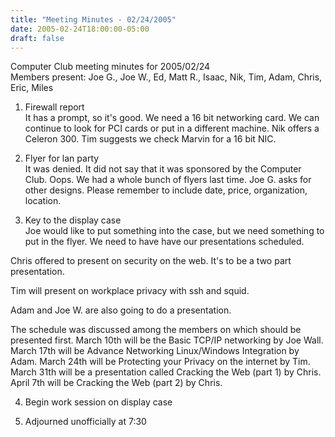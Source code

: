```yaml
---
title: "Meeting Minutes - 02/24/2005"
date: 2005-02-24T18:00:00-05:00
draft: false
---
```


Computer Club meeting minutes for 2005/02/24<br>
Members present: Joe G., Joe W., Ed, Matt R., Isaac, Nik, Tim, Adam, Chris,
Eric, Miles<p>

1) Firewall report<br>
It has a prompt, so it's good.  We need a 16 bit networking card.  We can
continue to look for PCI cards or put in a different machine.  Nik offers a
Celeron 300.  Tim suggests we check Marvin for a 16 bit NIC. <p> 

2) Flyer for lan party<br>
It was denied.  It did not say that it was sponsored by the Computer Club.
Oops.  We had a whole bunch of flyers last time.  Joe G. asks for other
designs.  Please remember to include date, price, organization, location.<p>

3) Key to the display case<br>
Joe would like to put something into the case, but we need something to put in
the flyer.  We need to have have our presentations scheduled.<p>

Chris offered to present on security on the web.  It's to be a two part
presentation.  <p>

Tim will present on workplace privacy with ssh and squid.  <p>

Adam and Joe W. are also going to do a presentation.<p>

The schedule was discussed among the members on which should be presented
first.  March 10th will be the Basic TCP/IP networking by Joe Wall.  March 17th
will be Advance Networking Linux/Windows Integration by Adam.  March 24th will
be Protecting your Privacy on the internet by Tim.  March 31th will be a 
presentation called Cracking the Web (part 1) by Chris.  April 7th will be 
Cracking the Web (part 2) by Chris.<p>

4) Begin work session on display case<p>

5) Adjourned unofficially at 7:30<p>
